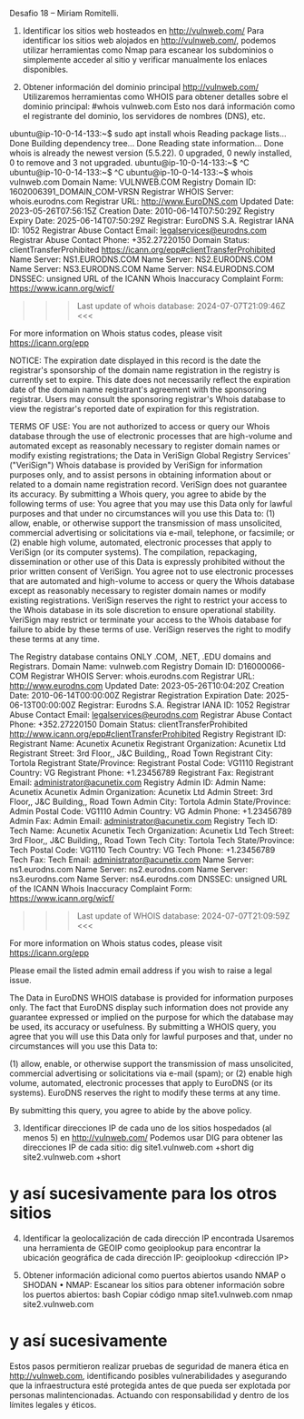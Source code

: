 Desafio 18 – Miriam Romitelli.

1. Identificar los sitios web hosteados en http://vulnweb.com/
Para identificar los sitios web alojados en http://vulnweb.com/, podemos utilizar herramientas como Nmap para escanear los subdominios o simplemente acceder al sitio y verificar manualmente los enlaces disponibles. 

 

2. Obtener información del dominio principal http://vulnweb.com/
Utilizaremos herramientas como WHOIS para obtener detalles sobre el dominio principal:
#whois vulnweb.com 
Esto nos dará información como el registrante del dominio, los servidores de nombres (DNS), etc.

  ubuntu@ip-10-0-14-133:~$ sudo apt install whois
Reading package lists... Done
Building dependency tree... Done
Reading state information... Done
whois is already the newest version (5.5.22).
0 upgraded, 0 newly installed, 0 to remove and 3 not upgraded.
ubuntu@ip-10-0-14-133:~$ ^C
ubuntu@ip-10-0-14-133:~$ ^C
ubuntu@ip-10-0-14-133:~$ whois vulnweb.com
   Domain Name: VULNWEB.COM
   Registry Domain ID: 1602006391_DOMAIN_COM-VRSN
   Registrar WHOIS Server: whois.eurodns.com
   Registrar URL: http://www.EuroDNS.com
   Updated Date: 2023-05-26T07:56:15Z
   Creation Date: 2010-06-14T07:50:29Z
   Registry Expiry Date: 2025-06-14T07:50:29Z
   Registrar: EuroDNS S.A.
   Registrar IANA ID: 1052
   Registrar Abuse Contact Email: legalservices@eurodns.com
   Registrar Abuse Contact Phone: +352.27220150
   Domain Status: clientTransferProhibited https://icann.org/epp#clientTransferProhibited
   Name Server: NS1.EURODNS.COM
   Name Server: NS2.EURODNS.COM
   Name Server: NS3.EURODNS.COM
   Name Server: NS4.EURODNS.COM
   DNSSEC: unsigned
   URL of the ICANN Whois Inaccuracy Complaint Form: https://www.icann.org/wicf/
>>> Last update of whois database: 2024-07-07T21:09:46Z <<<

For more information on Whois status codes, please visit https://icann.org/epp

NOTICE: The expiration date displayed in this record is the date the
registrar's sponsorship of the domain name registration in the registry is
currently set to expire. This date does not necessarily reflect the expiration
date of the domain name registrant's agreement with the sponsoring
registrar.  Users may consult the sponsoring registrar's Whois database to
view the registrar's reported date of expiration for this registration.

TERMS OF USE: You are not authorized to access or query our Whois
database through the use of electronic processes that are high-volume and
automated except as reasonably necessary to register domain names or
modify existing registrations; the Data in VeriSign Global Registry
Services' ("VeriSign") Whois database is provided by VeriSign for
information purposes only, and to assist persons in obtaining information
about or related to a domain name registration record. VeriSign does not
guarantee its accuracy. By submitting a Whois query, you agree to abide
by the following terms of use: You agree that you may use this Data only
for lawful purposes and that under no circumstances will you use this Data
to: (1) allow, enable, or otherwise support the transmission of mass
unsolicited, commercial advertising or solicitations via e-mail, telephone,
or facsimile; or (2) enable high volume, automated, electronic processes
that apply to VeriSign (or its computer systems). The compilation,
repackaging, dissemination or other use of this Data is expressly
prohibited without the prior written consent of VeriSign. You agree not to
use electronic processes that are automated and high-volume to access or
query the Whois database except as reasonably necessary to register
domain names or modify existing registrations. VeriSign reserves the right
to restrict your access to the Whois database in its sole discretion to ensure
operational stability.  VeriSign may restrict or terminate your access to the
Whois database for failure to abide by these terms of use. VeriSign
reserves the right to modify these terms at any time.

The Registry database contains ONLY .COM, .NET, .EDU domains and
Registrars.
Domain Name: vulnweb.com
Registry Domain ID: D16000066-COM
Registrar WHOIS Server: whois.eurodns.com
Registrar URL: http://www.eurodns.com
Updated Date: 2023-05-26T10:04:20Z
Creation Date: 2010-06-14T00:00:00Z
Registrar Registration Expiration Date: 2025-06-13T00:00:00Z
Registrar: Eurodns S.A.
Registrar IANA ID: 1052
Registrar Abuse Contact Email: legalservices@eurodns.com
Registrar Abuse Contact Phone: +352.27220150
Domain Status: clientTransferProhibited http://www.icann.org/epp#clientTransferProhibited
Registry Registrant ID:
Registrant Name: Acunetix Acunetix
Registrant Organization: Acunetix Ltd
Registrant Street: 3rd Floor,, J&C Building,, Road Town
Registrant City: Tortola
Registrant State/Province:
Registrant Postal Code: VG1110
Registrant Country: VG
Registrant Phone: +1.23456789
Registrant Fax:
Registrant Email: administrator@acunetix.com
Registry Admin ID:
Admin Name: Acunetix Acunetix
Admin Organization: Acunetix Ltd
Admin Street: 3rd Floor,, J&C Building,, Road Town
Admin City: Tortola
Admin State/Province:
Admin Postal Code: VG1110
Admin Country: VG
Admin Phone: +1.23456789
Admin Fax:
Admin Email: administrator@acunetix.com
Registry Tech ID:
Tech Name: Acunetix Acunetix
Tech Organization: Acunetix Ltd
Tech Street: 3rd Floor,, J&C Building,, Road Town
Tech City: Tortola
Tech State/Province:
Tech Postal Code: VG1110
Tech Country: VG
Tech Phone: +1.23456789
Tech Fax:
Tech Email: administrator@acunetix.com
Name Server: ns1.eurodns.com
Name Server: ns2.eurodns.com
Name Server: ns3.eurodns.com
Name Server: ns4.eurodns.com
DNSSEC: unsigned
URL of the ICANN Whois Inaccuracy Complaint Form: https://www.icann.org/wicf/
>>> Last update of WHOIS database: 2024-07-07T21:09:59Z <<<

For more information on Whois status codes, please visit https://icann.org/epp

Please email the listed admin email address if you wish to raise a legal issue.

The Data in EuroDNS WHOIS database is provided for information purposes only.
The fact that EuroDNS display such information does not provide any guarantee
expressed or implied on the purpose for which the database may be used, its
accuracy or usefulness. By submitting a WHOIS query, you agree that you will
use this Data only for lawful purposes and that, under no circumstances will
you use this Data to:

(1) allow, enable, or otherwise support the transmission of mass unsolicited,
commercial advertising or solicitations via e-mail (spam); or
(2) enable high volume, automated, electronic processes that apply to EuroDNS
(or its systems). EuroDNS reserves the right to modify these terms at any time.

By submitting this query, you agree to abide by the above policy.

3. Identificar direcciones IP de cada uno de los sitios hospedados (al menos 5) en http://vulnweb.com/
Podemos usar DIG para obtener las direcciones IP de cada sitio:
dig site1.vulnweb.com +short
dig site2.vulnweb.com +short
# y así sucesivamente para los otros sitios

 

4. Identificar la geolocalización de cada dirección IP encontrada
Usaremos una herramienta de GEOIP como geoiplookup para encontrar la ubicación geográfica de cada dirección IP:
geoiplookup <dirección IP>

 

5. Obtener información adicional como puertos abiertos usando NMAP o SHODAN
•	NMAP: Escanear los sitios para obtener información sobre los puertos abiertos:
bash
Copiar código
nmap site1.vulnweb.com
nmap site2.vulnweb.com
# y así sucesivamente

 

 

 

Estos pasos permitieron realizar pruebas de seguridad de manera ética en http://vulnweb.com, identificando posibles vulnerabilidades y asegurando que la infraestructura esté protegida antes de que pueda ser explotada por personas malintencionadas. Actuando con responsabilidad y dentro de los límites legales y éticos.
